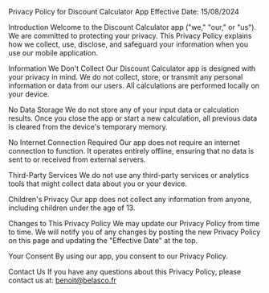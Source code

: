 Privacy Policy for Discount Calculator App
Effective Date: 15/08/2024

Introduction
Welcome to the Discount Calculator app ("we," "our," or "us"). We are committed to protecting your privacy. This Privacy Policy explains how we collect, use, disclose, and safeguard your information when you use our mobile application.

Information We Don't Collect
Our Discount Calculator app is designed with your privacy in mind. We do not collect, store, or transmit any personal information or data from our users. All calculations are performed locally on your device.

No Data Storage
We do not store any of your input data or calculation results. Once you close the app or start a new calculation, all previous data is cleared from the device's temporary memory.

No Internet Connection Required
Our app does not require an internet connection to function. It operates entirely offline, ensuring that no data is sent to or received from external servers.

Third-Party Services
We do not use any third-party services or analytics tools that might collect data about you or your device.

Children's Privacy
Our app does not collect any information from anyone, including children under the age of 13.

Changes to This Privacy Policy
We may update our Privacy Policy from time to time. We will notify you of any changes by posting the new Privacy Policy on this page and updating the "Effective Date" at the top.

Your Consent
By using our app, you consent to our Privacy Policy.

Contact Us
If you have any questions about this Privacy Policy, please contact us at: benoit@belasco.fr
